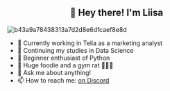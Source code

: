 <h2 align="center">👋 Hey there! I'm Liisa</h2>
<p align="center">
</p>


![b43a9a78438313a7d2d8e6dfcaef8e8d](https://github.com/liisareet/liisareet/assets/137376460/f70aeb22-0689-4ba8-a0fa-3dd485e563e5)


- 🦾 Currently working in Telia as a marketing analyst
- 🌱 Continuing my studies in Data Science
- 🐍 Beginner enthusiast of Python
- 🌮 Huge foodie and a gym rat 🏋🏼‍♀️
- 💬 Ask me about anything! 
- 📫 How to reach me: <a href="https://discordapp.com/users/1021652465835315312">on Discord</a>
